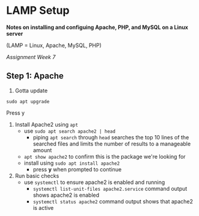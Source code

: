 # LAMP Setup

**Notes on installing and configuing Apache, PHP, and MySQL on a Linux server**

(LAMP = Linux, Apache, MySQL, PHP)

_Assignment Week 7_

## Step 1: Apache

1. Gotta update
```
sudo apt upgrade
```
Press y

1. Install Apache2 using `apt`
	- use `sudo apt search apache2 | head`
		- piping `apt search` through `head` searches the top 10 lines of the searched files and limits the number of results to a manageable amount
	- `apt show apache2` to confirm this is the package we're looking for
	- install using `sudo apt install apache2`
		- press **y** when prompted to continue
1. Run basic checks
	- use `systemctl` to ensure apache2 is enabled and running
		- `systemctl list-unit-files apache2.service` command output shows apache2 is enabled
		- `systemctl status apache2` command output shows that apache2 is active
